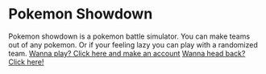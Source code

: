 # Pokemon Showdown 

Pokemon showdown is a pokemon battle simulator.
You can make teams out of any pokemon.
Or if your feeling lazy you can play with a randomized team.
[Wanna play? Click here and make an account](https://pokemonshowdown.com/)
[Wanna head back? Click here!](https://acer1228.github.io/)
